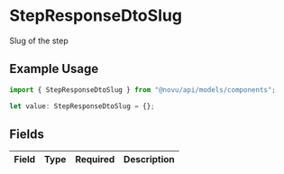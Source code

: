 # StepResponseDtoSlug

Slug of the step

## Example Usage

```typescript
import { StepResponseDtoSlug } from "@novu/api/models/components";

let value: StepResponseDtoSlug = {};
```

## Fields

| Field       | Type        | Required    | Description |
| ----------- | ----------- | ----------- | ----------- |